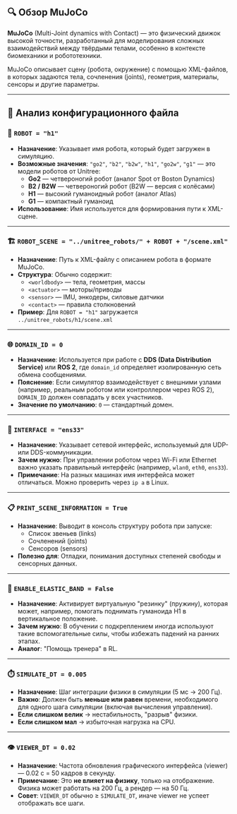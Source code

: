 

## 🔍 Обзор MuJoCo

**MuJoCo** (Multi-Joint dynamics with Contact) — это физический движок высокой точности, разработанный для моделирования сложных взаимодействий между твёрдыми телами, особенно в контексте биомеханики и робототехники.

MuJoCo описывает сцену (робота, окружение) с помощью XML-файлов, в которых задаются тела, сочленения (joints), геометрия, материалы, сенсоры и другие параметры.

---

## 📄 Анализ конфигурационного файла


### 🤖 `ROBOT = "h1"`

- **Назначение**: Указывает имя робота, который будет загружен в симуляцию.
- **Возможные значения**: `"go2"`, `"b2"`, `"b2w"`, `"h1"`, `"go2w"`, `"g1"` — это модели роботов от Unitree:
  - **Go2** — четвероногий робот (аналог Spot от Boston Dynamics)
  - **B2 / B2W** — четвероногий робот (B2W — версия с колёсами)
  - **H1** — высокий гуманоидный робот (аналог Atlas)
  - **G1** — компактный гуманоид
- **Использование**: Имя используется для формирования пути к XML-сцене.

---

### 🏗️ `ROBOT_SCENE = "../unitree_robots/" + ROBOT + "/scene.xml"`

- **Назначение**: Путь к XML-файлу с описанием робота в формате MuJoCo.
- **Структура**: Обычно содержит:
  - `<worldbody>` — тела, геометрия, массы
  - `<actuator>` — моторы/приводы
  - `<sensor>` — IMU, энкодеры, силовые датчики
  - `<contact>` — правила столкновений
- **Пример**: Для `ROBOT = "h1"` загружается `../unitree_robots/h1/scene.xml`

---

### 🌐 `DOMAIN_ID = 0`

- **Назначение**: Используется при работе с **DDS (Data Distribution Service)** или **ROS 2**, где `domain_id` определяет изолированную сеть обмена сообщениями.
- **Пояснение**: Если симулятор взаимодействует с внешними узлами (например, реальным роботом или контроллером через ROS 2), `DOMAIN_ID` должен совпадать у всех участников.
- **Значение по умолчанию**: `0` — стандартный домен.

---

### 📡 `INTERFACE = "ens33"`

- **Назначение**: Указывает сетевой интерфейс, используемый для UDP- или DDS-коммуникации.
- **Зачем нужно**: При управлении роботом через Wi-Fi или Ethernet важно указать правильный интерфейс (например, `wlan0`, `eth0`, `ens33`).
- **Примечание**: На разных машинах имя интерфейса может отличаться. Можно проверить через `ip a` в Linux.

---

### 📋 `PRINT_SCENE_INFORMATION = True`

- **Назначение**: Выводит в консоль структуру робота при запуске:
  - Список звеньев (links)
  - Сочленений (joints)
  - Сенсоров (sensors)
- **Полезно для**: Отладки, понимания доступных степеней свободы и сенсорных данных.

---

### 🧘 `ENABLE_ELASTIC_BAND = False`

- **Назначение**: Активирует виртуальную "резинку" (пружину), которая может, например, помогать поднимать гуманоида H1 в вертикальное положение.
- **Зачем нужно**: В обучении с подкреплением иногда используют такие вспомогательные силы, чтобы избежать падений на ранних этапах.
- **Аналог**: "Помощь тренера" в RL.

---

### ⏱️ `SIMULATE_DT = 0.005`

- **Назначение**: Шаг интеграции физики в симуляции (5 мс → 200 Гц).
- **Важно**: Должен быть **меньше или равен** времени, необходимого для одного шага симуляции (включая вычисления управления).
- **Если слишком велик** → нестабильность, "разрыв" физики.
- **Если слишком мал** → избыточная нагрузка на CPU.

---

### 👁️ `VIEWER_DT = 0.02`

- **Назначение**: Частота обновления графического интерфейса (viewer) — 0.02 с = 50 кадров в секунду.
- **Примечание**: Это **не влияет на физику**, только на отображение. Физика может работать на 200 Гц, а рендер — на 50 Гц.
- **Совет**: `VIEWER_DT` обычно ≥ `SIMULATE_DT`, иначе viewer не успеет отображать все шаги.